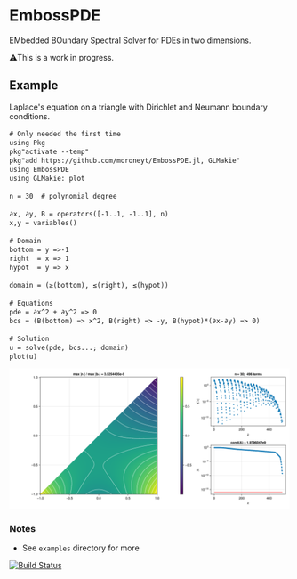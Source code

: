 # EmbossPDE

EMbedded BOundary Spectral Solver for PDEs in two dimensions.

⚠️This is a work in progress.

## Example
Laplace's equation on a triangle with Dirichlet and Neumann boundary conditions.
```
# Only needed the first time
using Pkg
pkg"activate --temp"
pkg"add https://github.com/moroneyt/EmbossPDE.jl, GLMakie"
using EmbossPDE
using GLMakie: plot

n = 30  # polynomial degree

∂x, ∂y, B = operators([-1..1, -1..1], n)
x,y = variables()

# Domain
bottom = y =>-1
right  = x => 1
hypot  = y => x

domain = (≥(bottom), ≤(right), ≤(hypot))

# Equations
pde = ∂x^2 + ∂y^2 => 0
bcs = (B(bottom) => x^2, B(right) => -y, B(hypot)*(∂x-∂y) => 0)

# Solution
u = solve(pde, bcs...; domain)
plot(u)
```
![Triangle solution](https://github.com/moroneyt/EmbossPDE.jl/blob/main/triangle.png)

### Notes
* See `examples` directory for more

[![Build Status](https://github.com/moroneyt/EmbossPDE.jl/actions/workflows/CI.yml/badge.svg?branch=main)](https://github.com/moroneyt/EmbossPDE.jl/actions/workflows/CI.yml?query=branch%3Amain)
